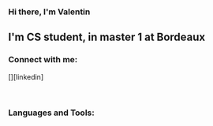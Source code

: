 ### Hi there, I'm Valentin 

## I'm CS student, in master 1 at Bordeaux

### Connect with me:

[<imag align ="left" alt="valentinflegon | LinkedIn" width="22px" src = "https://cdn.jsdelivr.et/npm/simple-icon@v3/icon/linkedin.svg" />][linkedin]

<br />

### Languages and Tools:

